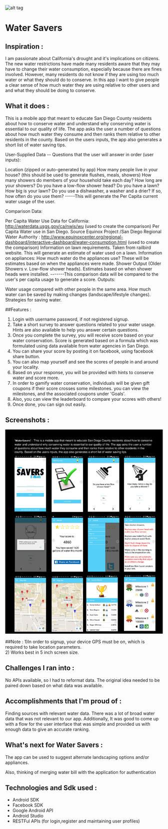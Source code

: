 ![alt tag](https://github.com/BigDataForSanDiego/team-WaterSavers/blob/master/banner.jpg)

# Water Savers



## Inspiration :

I am passionate about California's drought and it's implications on citizens. The new water restrictions have made many residents aware that they may have to change their water consumption, especially because there are fines involved. However, many residents do not know if they are using too much water or what they should do to conserve. In this app I want to give people a clear sense of how much water they are using relative to other users and and what they should be doing to conserve.

## What it does :

This is a mobile app that meant to educate San Diego County residents about how to conserve water and understand why conserving water is essential to our quality of life. The app asks the user a number of questions about how much water they consume and then ranks them relative to other residents in the county. Based on the users inputs, the app also generates a short list of water saving tips.

User-Supplied Data -- Questions that the user will answer in order (user inputs):

Location (zipped or auto-generated by app)
How many people live in your house? (this should be used to generate flushes, meals, showers)
How many showers do members of your household take each day? How long are your showers?
Do you have a low-flow shower head?
Do you have a lawn? How big is your lawn?
Do you use a dishwasher, a washer and a drier? If so, how often do you use them? -----This will generate the Per Capita current water usage of the user.

Comparison Data:

Per Capita Water Use Data for California: http://waterdata.usgs.gov/ca/nwis/wu (used to create the comparison)
Per Capita Water use in San Diego. Source Equinox Project /San Diego Regional Water Authority : http://www.equinoxcenter.org/regional-dashboard/interactive-dashboard/water-consumption.html (used to create the comparison)
Information on lawn requirements. Taken from railbird website. This will generate an estimate of water used on a lawn.
Information on appliances: How much water do the appliances use? These will be estimates based on when the appliances were made.
Shower Output (Older Showers v. Low-flow shower heads). Estimates based on when shower heads were installed. -------This comparison data will be compared to the user's per capita usage to generate a score.
Outputs:

Water usage compared with other people in the same area. How much water can be saved by making changes (landscape/lifestyle changes). Strategies for saving water.

##Features : 
1) Login with username password, if not registered signup.  
2) Take a short survey to answer questions related to your water usage. Hints are also available to help you answer certain questions.  
3) Once you complete the survey, you will receive score based on your water conservation. Score is generated based on a formula which was formulated using data available from water agencies in San Diego.  
4) You can share your score by posting it on facebook, using facebook share button.  
5) You can also map yourself and see the scores of people in and around your locality.  
6) Based on your response, you will be provided with hints to conserve water and score more.  
7) In order to gamify water conservation, individuals will be given gift coupons if their score crosses some milestones. you can view the milestones, and the associated coupons under 'Goals'.  
8) Also, you can view the leaderboard to compare your scores with others!  
8) Once done, you can sign out easily.  

## Screenshots :
![alt text](https://github.com/satiaarpit/WaterSavers/blob/master/WaterSavers-screenshots.jpg)

##Note :
1)In order to signup, your device GPS must be on, which is required to take location parameters.  
2) Works best in 5 inch screen size.  






## Challenges I ran into :

No APIs available, so I had to reformat data. The original idea needed to be paired down based on what data was available.




## Accomplishments that I'm proud of :

Finding sources with relevant water data. There was a lot of broad water data that was not relevant to our app. Additionally, It was good to come up with a flow for the user interface that was simple and provided us with enough data to give an accurate ranking.





## What's next for Water Savers :

The app can be used to suggest alternate landscaping options and/or appliances.

 Also, thinking of merging water bill with the application for authentication

## Technologies and Sdk used :


* Android SDK   
* Facebook SDK  
* Google Android API   
* Android Studio   
* RESTFul APIs
(for login,register and maintaining user profiles)  
